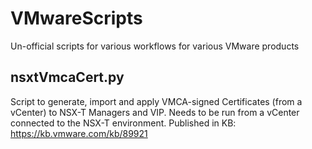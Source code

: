 # VMwareScripts
Un-official scripts for various workflows for various VMware products


## nsxtVmcaCert.py
Script to generate, import and apply VMCA-signed Certificates (from a vCenter) to NSX-T Managers and VIP.
Needs to be run from a vCenter connected to the NSX-T environment.
Published in KB: https://kb.vmware.com/kb/89921
